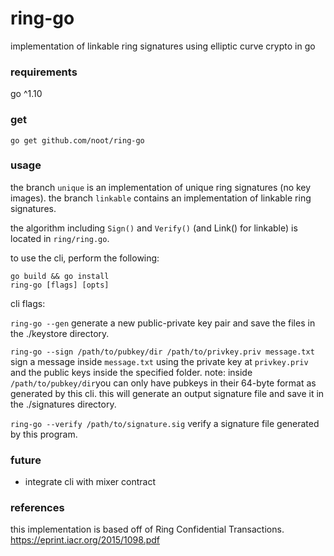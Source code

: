 # ring-go
implementation of linkable ring signatures using elliptic curve crypto in go

### requirements
go ^1.10

### get
`go get github.com/noot/ring-go`

### usage	
the branch `unique` is an implementation of unique ring signatures (no key images). the branch `linkable` contains an implementation of linkable ring signatures.

the algorithm including `Sign()` and `Verify()` (and Link() for linkable) is located in `ring/ring.go`.

to use the cli, perform the following:
```
go build && go install
ring-go [flags] [opts]
```

cli flags:

`ring-go --gen` generate a new public-private key pair and save the files in the ./keystore directory.

`ring-go --sign /path/to/pubkey/dir /path/to/privkey.priv message.txt` sign a message inside `message.txt` using the private key at `privkey.priv` and the public keys inside the specified folder. note: inside `/path/to/pubkey/dir`you can only have pubkeys in their 64-byte format as generated by this cli. this will generate an output signature file and save it in the ./signatures directory.

`ring-go --verify /path/to/signature.sig` verify a signature file generated by this program.

### future
* integrate cli with mixer contract

### references
this implementation is based off of Ring Confidential Transactions. https://eprint.iacr.org/2015/1098.pdf
